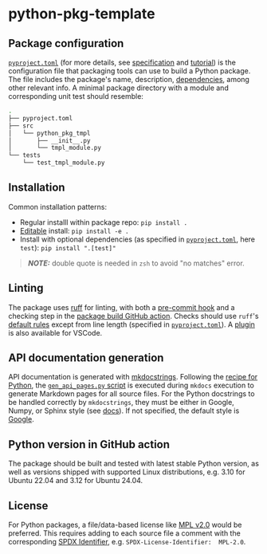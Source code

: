 # python-pkg-template

## Package configuration

[`pyproject.toml`](./pyproject.toml) (for more details, see [specification](https://packaging.python.org/en/latest/specifications/pyproject-toml/)
and [tutorial](https://packaging.python.org/en/latest/guides/writing-pyproject-toml/))
is the configuration file that packaging tools can use to build a Python package.
The file includes the package's name, description,
[dependencies](https://packaging.python.org/en/latest/guides/writing-pyproject-toml/#dependencies-optional-dependencies),
among other relevant info. A minimal package directory with a module and
corresponding unit test should resemble:

```sh
.
├── pyproject.toml
├── src
│   └── python_pkg_tmpl
│       ├── __init__.py
│       └── tmpl_module.py
└── tests
    └── test_tmpl_module.py
```

## Installation

Common installation patterns:

- Regular installl within package repo: `pip install .`
- [Editable](https://pip.pypa.io/en/stable/topics/local-project-installs/#editable-installs)
  install: `pip install -e .`
- Install with optional dependencies (as specified in [`pyproject.toml`](./pyproject.toml),
  here `test`): `pip install ".[test]"`

> **_NOTE:_** double quote is needed in `zsh` to avoid "no matches" error.

## Linting

The package uses [ruff](https://docs.astral.sh/ruff/) for linting,
with both a [pre-commit hook](./.pre-commit-config.yaml)
and a checking step in the [package build GitHub action](./.github/workflows/python-package.yml).
Checks should use `ruff`'s [default rules](https://docs.astral.sh/ruff/rules/)
except from line length (specified in [`pyproject.toml`](./pyproject.toml)).
A [plugin](https://github.com/astral-sh/ruff-vscode) is also available for VSCode.

## API documentation generation

API documentation is generated with [mkdocstrings](https://mkdocstrings.github.io/).
Following the [recipe for Python](https://mkdocstrings.github.io/recipes/),
the [`gen_api_pages.py` script](./scripts/gen_api_pages.py)
is executed during `mkdocs` execution to generate Markdown pages for all source files.
For the Python docstrings to be handled correctly by `mkdocstrings`, they must
be either in Google, Numpy, or Sphinx style (see [docs](https://mkdocstrings.github.io/python/usage/configuration/docstrings/)).
If not specified, the default style is [Google](https://sphinxcontrib-napoleon.readthedocs.io/en/latest/example_google.html).

## Python version in GitHub action

The package should be built and tested with latest stable Python version,
as well as versions shipped with supported Linux distributions, e.g. 3.10 for
Ubuntu 22.04 and 3.12 for Ubuntu 24.04.

## License

For Python packages, a file/data-based license like [MPL v2.0](https://www.mozilla.org/en-US/MPL/2.0/)
would be preferred. This requires adding to each source file a comment with the corresponding
[SPDX Identifier](https://spdx.org/licenses/), e.g. `SPDX-License-Identifier:  MPL-2.0`.
